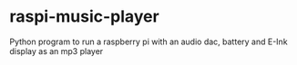 # raspi-music-player
Python program to run a raspberry pi with an audio dac, battery and E-Ink display as an mp3 player
